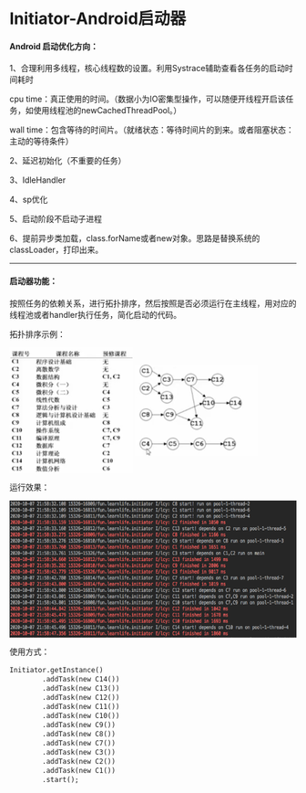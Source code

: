 # Initiator-Android启动器

#### Android 启动优化方向：

1、合理利用多线程，核心线程数的设置。利用Systrace辅助查看各任务的启动时间耗时

cpu time：真正使用的时间。（数据小为IO密集型操作，可以随便开线程开启该任务，如使用线程池的newCachedThreadPool。）

wall time：包含等待的时间片。（就绪状态：等待时间片的到来。或者阻塞状态：主动的等待条件）

2、延迟初始化（不重要的任务）

3、IdleHandler

4、sp优化

5、启动阶段不启动子进程

6、提前异步类加载，class.forName或者new对象。思路是替换系统的classLoader，打印出来。

--------

#### 启动器功能：

按照任务的依赖关系，进行拓扑排序，然后按照是否必须运行在主线程，用对应的线程池或者handler执行任务，简化启动的代码。

拓扑排序示例：

<img src="https://github.com/Ulez/Initiator/blob/master/screenshots/1.png" width = "216" height = "220" align=center />

<img src="https://github.com/Ulez/Initiator/blob/master/screenshots/2.png" width = "216" height = "160" align=center />

运行效果：

<img src="https://github.com/Ulez/Initiator/blob/master/screenshots/3.png" width = "616" height = "240" align=center />

使用方式：

```
Initiator.getInstance()
        .addTask(new C14())
        .addTask(new C13())
        .addTask(new C12())
        .addTask(new C11())
        .addTask(new C10())
        .addTask(new C9())
        .addTask(new C8())
        .addTask(new C7())
        .addTask(new C3())
        .addTask(new C2())
        .addTask(new C1())
        .start();
```



